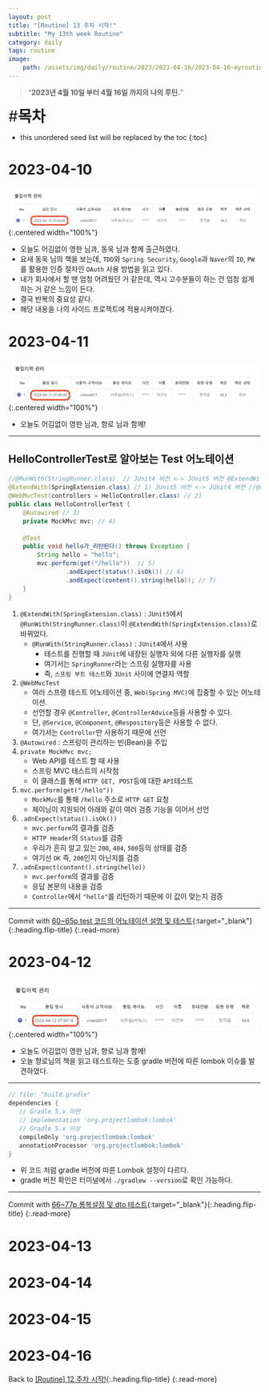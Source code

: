 ```yaml
---
layout: post
title: "[Routine] 13 주차 시작!"
subtitle: "My 13th week Routine"
category: daily
tags: routine
image:
    path: /assets/img/daily/routine/2023/2023-04-16/2023-04-16-myroutine-13th.png
---
```


> “**2023년 4월 10일 부터 4월 16일 까지의 나의 루틴.**”

<span style="font-size:30px;">\#**목차**</span>
* this unordered seed list will be replaced by the toc
{:toc}

# 2023-04-10
![](/assets/img/daily/routine/2023/2023-04-16/2023-04-10_myroutine.png){:.centered width="100%"}
- 오늘도 어김없이 영한 님과, 동욱 님과 함께 출근하였다.
- 요새 동욱 님의 책을 보는데, `TDD`와 `Spring Security`, `Google`과 `Naver`의 `ID`, `PW`를 활용한 인증 절차인 `OAuth` 사용 방법을 읽고 있다.
- 내가 회사에서 할 땐 엄청 어려웠던 거 같은데, 역시 고수분들이 하는 건 엄청 쉽게 하는 거 같은 느낌이 든다.
- 결국 반복의 중요성 같다.
- 해당 내용을 나의 사이드 프로젝트에 적용시켜야겠다.

[//]: # (- 오늘도 어김없이 영한 님의 인강과, 오늘은 재성 님의 책을 다 읽어서 동욱 님의 [스프링 부트와 AWS로 혼자 구현하는 웹 서비스]{:target="_blank"}를 읽기 시작하였다.)

# 2023-04-11
![](/assets/img/daily/routine/2023/2023-04-16/2023-04-11_myroutine.png){:.centered width="100%"}
- 오늘도 어김없이 영한 님과, 향로 님과 함께!

***
## HelloControllerTest로 알아보는 Test 어노테이션
```java
//@RunWith(StringRunner.class)  // JUnit4 버전 <-> JUnit5 버전 @ExtendWith(SpringExtension.class)
@ExtendWith(SpringExtension.class) // 1) JUnit5 버전 <-> JUnit4 버전 //@RunWith(StringRunner.class) 
@WebMvcTest(controllers = HelloController.class) // 2)
public class HelloControllerTest {
    @Autowired // 3)
    private MockMvc mvc; // 4)
    
    @Test
    public void hello가_리턴된다() throws Exception {
        String hello = "hello";
        mvc.perform(get("/hello"))  // 5)
                .andExpect(status().isOk()) // 6)
                .andExpect(content().string(hello)); // 7)
    }
}
```

1. `@ExtendWith(SpringExtension.class)` : `JUnit5`에서 `@RunWith(StringRunner.class)`이 `@ExtendWith(SpringExtension.class)`로 바뀌었다. 
    - `@RunWith(StringRunner.class)` : `JUnit4`에서 사용
      - 테스트를 진행할 때 `JUnit`에 내장된 실행자 외에 다른 실행자를 실행
      - 여기서는 `SpringRunner`라는 스프링 실행자를 사용
      - 즉, `스프링 부트 테스트`와 `JUnit` 사이에 연결자 역할
2. `@WebMvcTest`
   - 여러 스프랭 테스트 어노테이션 중, `Web(Spring MVC)`에 집중할 수 있는 어노테이션.
   - 선언할 경우 `@Controller`, `@ControllerAdvice`등을 사용할 수 있다.
   - 단, `@Service`, `@Component`, `@Respository`등은 사용할 수 없다.
   - 여기서는 `Controller`만 사용하기 때문에 선언
3. `@Autowired` : 스프링이 관리하는 빈(Bean)을 주입
4. `private MockMvc mvc;`
   - Web API를 테스트 할 때 사용
   - 스프링 MVC 테스트의 시작점
   - 이 클래스를 통해 `HTTP GET, POST`등에 대한 `API`테스트
5. `mvc.perform(get("/hello"))`
   - `MockMvc`를 통해 `/hello` 주소로 `HTTP GET` 요청
   - 체이닝이 지원되어 아래와 같이 여러 검증 기능을 이어서 선언
6. `.adnExpect(status().isOk())`
   - `mvc.perform`의 결과를 검증
   - `HTTP Header`의 `Status`를 검증
   - 우리가 흔히 알고 있는 `200`, `404`, `500`등의 상태를 검증
   - 여기선 `OK` 즉, `200`인지 아닌지를 검증
7. `.adnExpect(content().string(hello))`
   - `mvc.perform`의 결과를 검증
   - 응답 본문의 내용을 검증
   - `Controller`에서 `"hello"`를 리턴하기 때문에 이 값이 맞는지 검증
    
***

Commit with [60~65p test 코드의 어노테이션 설명 및 테스트]{:target="_blank"}{:.heading.flip-title}
{:.read-more}

# 2023-04-12
![](/assets/img/daily/routine/2023/2023-04-16/2023-04-12_myroutine.png){:.centered width="100%"}
- 오늘도 어김없이 영한 님과, 향로 님과 함께!
- 오늘 향로님의 책을 읽고 테스트하는 도중 gradle 버전에 따른 lombok 이슈를 발견하였다.

***
```gradle
// file: "build.gradle"
dependencies {
   // Gradle 5.x 미만
   // implementation 'org.projectlombok:lombok'
   // Gradle 5.x 이상
   compileOnly 'org.projectlombok:lombok'
   annotationProcessor 'org.projectlombok:lombok'
}
```
- 위 코드 처럼 gradle 버전에 따른 Lombok 설정이 다르다.
- gradle 버전 확인은 터미널에서 `./gradlew --version`로 확인 가능하다.

***

Commit with [66~77p 롬복설정 및 dto 테스트]{:target="_blank"}{:.heading.flip-title}
{:.read-more}

# 2023-04-13
# 2023-04-14
# 2023-04-15
# 2023-04-16

Back to [[Routine] 12 주차 시작!](./2023-04-09-week-12th.md){:.heading.flip-title}
{:.read-more}

[//]: # (Continue with [[Routine] 13 주차 시작!]&#40;../04-april/2023-04-16-week-13th.md&#41;{:.heading.flip-title})
[//]: # ({:.read-more})

<!-- Links -->

<!-- Study Links -->


<!-- Commit Links -->
[60~65p test 코드의 어노테이션 설명 및 테스트]: https://github.com/thisiswoo/springboot-webservice/commit/6120d71383e7fd55bae83e50189acc953773658b
[66~77p 롬복설정 및 dto 테스트]: https://github.com/thisiswoo/springboot-webservice/commit/a80d6b9c3bcec59e752fe784b914f6fbe1977691